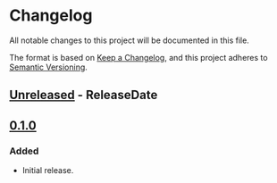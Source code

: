<!-- markdownlint-disable MD024 -->

# Changelog

All notable changes to this project will be documented in this file.

The format is based on [Keep a Changelog](https://keepachangelog.com/en/1.0.0/),
and this project adheres to [Semantic Versioning](https://semver.org/spec/v2.0.0.html).

## [Unreleased] - ReleaseDate

## [0.1.0]

### Added

- Initial release.

[Unreleased]: https://github.com/dnaka91/chronver/compare/v0.1.0...HEAD
[0.1.0]: https://github.com/dnaka91/chronver/releases/tag/v0.1.0

